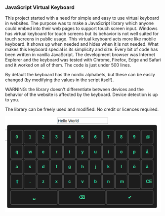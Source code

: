 
### JavaScript Virtual Keyboard
This project started with a need for simple and easy to use virtual keyboard in websites. The purpose was to make a JavaScript library which anyone could embed into their web pages to support touch screen input. Windows has virtual keyboard for touch screens but its behavior is not well suited for touch screens in public usage. This virtual keyboard acts more like mobile keyboard. It shows up when needed and hides when it is not needed. What makes this keyboard special is its simplicity and size. Every bit of code has been written in vanilla JavaScript. The development browser was Internet Explorer and the keyboard was tested with Chrome, Firefox, Edge and Safari and it worked on all of them. The code is just under 500 lines.

By default the keyboard has the nordic alphabets, but these can be easily changed (by modifying the values in the script itself).

WARNING: the library doesn't differentiate between devices and the behavior of the website is affected by the keyboard. Device detection is up to you.

The library can be freely used and modified. No credit or licences required.

![](https://github.com/Olaw1/vkb/blob/master/kb.png)
